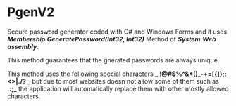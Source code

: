 # PgenV2

Secure password generator coded with C# and Windows Forms and it uses **_Membership.GeneratePassword(Int32, Int32)_** Method of **_System.Web assembly_**.

This method guarantees that the gnerated passwords are always unique.

This method uses the following special characters **_ !@#$%^&*()_-+=[{]};:<>|./? _** but due to most websites doesn not allow some of them such as **_.:_;_**  the application will automatically replace them with other mostly allowed characters.
